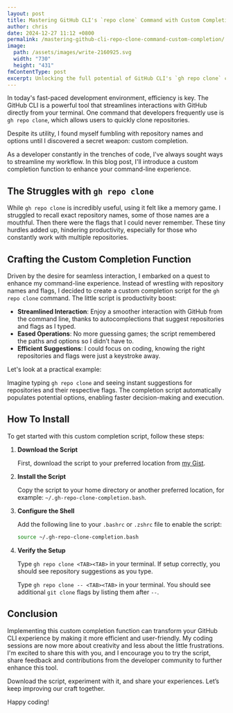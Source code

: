 ```yaml
---
layout: post
title: Mastering GitHub CLI's `repo clone` Command with Custom Completion
author: chris
date: 2024-12-27 11:12 +0800
permalink: /mastering-github-cli-repo-clone-command-custom-completion/
image:
  path: /assets/images/write-2160925.svg
  width: "730"
  height: "431"
fmContentType: post
excerpt: Unlocking the full potential of GitHub CLI's `gh repo clone` command with custom bash completion
---
```


In today's fast-paced development environment, efficiency is key. The GitHub CLI is a powerful tool that streamlines interactions with GitHub directly from your terminal. One command that developers frequently use is `gh repo clone`, which allows users to quickly clone repositories.

Despite its utility, I found myself fumbling with repository names and options until I discovered a secret weapon: custom completion.

As a developer constantly in the trenches of code, I've always sought ways to streamline my workflow. In this blog post, I'll introduce a custom completion function to enhance your command-line experience.

## The Struggles with `gh repo clone`

While `gh repo clone` is incredibly useful, using it felt like a memory game. I struggled to recall exact repository names, some of those names are a mouthful. Then there were the flags that I could never remember. These tiny hurdles added up, hindering productivity, especially for those who constantly work with multiple repositories.

## Crafting the Custom Completion Function

Driven by the desire for seamless interaction, I embarked on a quest to enhance my command-line experience. Instead of wrestling with repository names and flags, I decided to create a custom completion script for the `gh repo clone` command. The little script is productivity boost:

- **Streamlined Interaction**: Enjoy a smoother interaction with GitHub from the command line, thanks to autocomplections that suggest repositories and flags as I typed.
- **Eased Operations**: No more guessing games; the script remembered the paths and options so I didn’t have to.
- **Efficient Suggestions**: I could focus on coding, knowing the right repositories and flags were just a keystroke away.

Let's look at a practical example:

Imagine typing `gh repo clone` and seeing instant suggestions for repositories and their respective flags. The completion script automatically populates potential options, enabling faster decision-making and execution.

## How To Install

To get started with this custom completion script, follow these steps:

1. **Download the Script**

   First, download the script to your preferred location from [my Gist](https://gist.github.com/chriskyfung/50039cb2a9b586047adc2726085c6280/raw/.bash_profile).

2. **Install the Script**

   Copy the script to your home directory or another preferred location, for example: `~/.gh-repo-clone-completion.bash`.

3. **Configure the Shell**

   Add the following line to your `.bashrc` or `.zshrc` file to enable the script:

   ```bash
   source ~/.gh-repo-clone-completion.bash
   ```

4. **Verify the Setup**

   Type `gh repo clone <TAB><TAB>` in your terminal. If setup correctly, you should see repository suggestions as you type.

   Type `gh repo clone -- <TAB><TAB>` in your terminal. You should see additional `git clone` flags by listing them after `--`.

## Conclusion

Implementing this custom completion function can transform your GitHub CLI experience by making it more efficient and user-friendly. My coding sessions are now more about creativity and less about the little frustrations. I'm excited to share this with you, and I encourage
you to try the script, share feedback and contributions from the developer community to further enhance this tool.

Download the script, experiment with it, and share your experiences. Let’s keep improving our craft together.

Happy coding!

